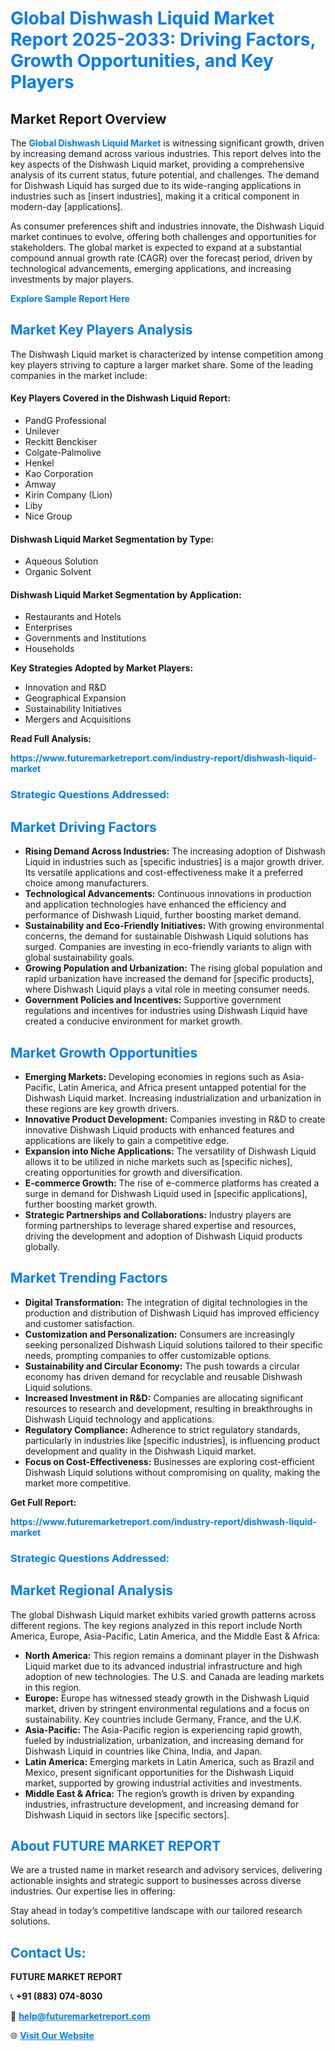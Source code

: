 <h1 style="color: #007BFF;">Global Dishwash Liquid Market Report 2025-2033: Driving Factors, Growth Opportunities, and Key Players</h1>

<section id="overview">
<h2>Market Report Overview</h2>
<p>The <a href="https://www.futuremarketreport.com/industry-report/dishwash-liquid-market" style="color: #007BFF; text-decoration: none;"><strong>Global Dishwash Liquid Market</strong></a> is witnessing significant growth, driven by increasing demand across various industries. This report delves into the key aspects of the Dishwash Liquid market, providing a comprehensive analysis of its current status, future potential, and challenges. The demand for Dishwash Liquid has surged due to its wide-ranging applications in industries such as [insert industries], making it a critical component in modern-day [applications].</p>
<p>As consumer preferences shift and industries innovate, the Dishwash Liquid market continues to evolve, offering both challenges and opportunities for stakeholders. The global market is expected to expand at a substantial compound annual growth rate (CAGR) over the forecast period, driven by technological advancements, emerging applications, and increasing investments by major players.</p>
</section>

<section id="overview">
<p><a href="https://www.futuremarketreport.com/request-sample/reportId=55893" style="color: #007BFF; text-decoration: none;"><strong>Explore Sample Report Here</strong></a></p>
</section>

<section id="key-players">
<h2 style="color: #007BFF;">Market Key Players Analysis</h2>
<p>The Dishwash Liquid market is characterized by intense competition among key players striving to capture a larger market share. Some of the leading companies in the market include:</p>
<h4>Key Players Covered in the Dishwash Liquid Report:</h4>
<ul><li>PandG Professional</li><li>Unilever</li><li>Reckitt Benckiser</li><li>Colgate-Palmolive</li><li>Henkel</li><li>Kao Corporation</li><li>Amway</li><li>Kirin Company (Lion)</li><li>Liby</li><li>Nice Group</li></ul>
<h4>Dishwash Liquid Market Segmentation by Type:</h4>
<ul><li>Aqueous Solution</li><li>Organic Solvent</li></ul>

<h4>Dishwash Liquid Market Segmentation by Application:</h4>
<ul><li>Restaurants and Hotels</li><li>Enterprises</li><li>Governments and Institutions</li><li>Households</li></ul>
<p><strong>Key Strategies Adopted by Market Players:</strong></p>
<ul>
<li>Innovation and R&D</li>
<li>Geographical Expansion</li>
<li>Sustainability Initiatives</li>
<li>Mergers and Acquisitions</li>
</ul>
</section>

<section>
<p><strong>Read Full Analysis: </strong></p><a href="https://www.futuremarketreport.com/industry-report/dishwash-liquid-market" style="color: #007BFF; text-decoration: none;"><strong>https://www.futuremarketreport.com/industry-report/dishwash-liquid-market</strong></a>
<h3 style="color: #007BFF;">Strategic Questions Addressed:</h3>
</section>

<section id="driving-factors">
<h2 style="color: #007BFF;">Market Driving Factors</h2>
<ul>
<li><strong>Rising Demand Across Industries:</strong> The increasing adoption of Dishwash Liquid in industries such as [specific industries] is a major growth driver. Its versatile applications and cost-effectiveness make it a preferred choice among manufacturers.</li>
<li><strong>Technological Advancements:</strong> Continuous innovations in production and application technologies have enhanced the efficiency and performance of Dishwash Liquid, further boosting market demand.</li>
<li><strong>Sustainability and Eco-Friendly Initiatives:</strong> With growing environmental concerns, the demand for sustainable Dishwash Liquid solutions has surged. Companies are investing in eco-friendly variants to align with global sustainability goals.</li>
<li><strong>Growing Population and Urbanization:</strong> The rising global population and rapid urbanization have increased the demand for [specific products], where Dishwash Liquid plays a vital role in meeting consumer needs.</li>
<li><strong>Government Policies and Incentives:</strong> Supportive government regulations and incentives for industries using Dishwash Liquid have created a conducive environment for market growth.</li>
</ul>
</section>

<section id="growth-opportunities">
<h2 style="color: #007BFF;">Market Growth Opportunities</h2>
<ul>
<li><strong>Emerging Markets:</strong> Developing economies in regions such as Asia-Pacific, Latin America, and Africa present untapped potential for the Dishwash Liquid market. Increasing industrialization and urbanization in these regions are key growth drivers.</li>
<li><strong>Innovative Product Development:</strong> Companies investing in R&D to create innovative Dishwash Liquid products with enhanced features and applications are likely to gain a competitive edge.</li>
<li><strong>Expansion into Niche Applications:</strong> The versatility of Dishwash Liquid allows it to be utilized in niche markets such as [specific niches], creating opportunities for growth and diversification.</li>
<li><strong>E-commerce Growth:</strong> The rise of e-commerce platforms has created a surge in demand for Dishwash Liquid used in [specific applications], further boosting market growth.</li>
<li><strong>Strategic Partnerships and Collaborations:</strong> Industry players are forming partnerships to leverage shared expertise and resources, driving the development and adoption of Dishwash Liquid products globally.</li>
</ul>
</section>

<section id="trending-factors">
<h2 style="color: #007BFF;">Market Trending Factors</h2>
<ul>
<li><strong>Digital Transformation:</strong> The integration of digital technologies in the production and distribution of Dishwash Liquid has improved efficiency and customer satisfaction.</li>
<li><strong>Customization and Personalization:</strong> Consumers are increasingly seeking personalized Dishwash Liquid solutions tailored to their specific needs, prompting companies to offer customizable options.</li>
<li><strong>Sustainability and Circular Economy:</strong> The push towards a circular economy has driven demand for recyclable and reusable Dishwash Liquid solutions.</li>
<li><strong>Increased Investment in R&D:</strong> Companies are allocating significant resources to research and development, resulting in breakthroughs in Dishwash Liquid technology and applications.</li>
<li><strong>Regulatory Compliance:</strong> Adherence to strict regulatory standards, particularly in industries like [specific industries], is influencing product development and quality in the Dishwash Liquid market.</li>
<li><strong>Focus on Cost-Effectiveness:</strong> Businesses are exploring cost-efficient Dishwash Liquid solutions without compromising on quality, making the market more competitive.</li>
</ul>
</section>

<section>
<p><strong>Get Full Report: </strong></p><a href="https://www.futuremarketreport.com/industry-report/dishwash-liquid-market" style="color: #007BFF; text-decoration: none;"><strong>https://www.futuremarketreport.com/industry-report/dishwash-liquid-market</strong></a>
<h3 style="color: #007BFF;">Strategic Questions Addressed:</h3>
</section>


<section id="regional-analysis">
<h2 style="color: #007BFF;">Market Regional Analysis</h2>
<p>The global Dishwash Liquid market exhibits varied growth patterns across different regions. The key regions analyzed in this report include North America, Europe, Asia-Pacific, Latin America, and the Middle East & Africa:</p>
<ul>
<li><strong>North America:</strong> This region remains a dominant player in the Dishwash Liquid market due to its advanced industrial infrastructure and high adoption of new technologies. The U.S. and Canada are leading markets in this region.</li>
<li><strong>Europe:</strong> Europe has witnessed steady growth in the Dishwash Liquid market, driven by stringent environmental regulations and a focus on sustainability. Key countries include Germany, France, and the U.K.</li>
<li><strong>Asia-Pacific:</strong> The Asia-Pacific region is experiencing rapid growth, fueled by industrialization, urbanization, and increasing demand for Dishwash Liquid in countries like China, India, and Japan.</li>
<li><strong>Latin America:</strong> Emerging markets in Latin America, such as Brazil and Mexico, present significant opportunities for the Dishwash Liquid market, supported by growing industrial activities and investments.</li>
<li><strong>Middle East & Africa:</strong> The region’s growth is driven by expanding industries, infrastructure development, and increasing demand for Dishwash Liquid in sectors like [specific sectors].</li>
</ul>
</section>

<footer>
<h2 style="color: #007BFF;">About FUTURE MARKET REPORT</h2>
<p>We are a trusted name in market research and advisory services, delivering actionable insights and strategic support to businesses across diverse industries. Our expertise lies in offering:</p>

<p>Stay ahead in today’s competitive landscape with our tailored research solutions.</p>

<h2 style="color: #007BFF;">Contact Us:</h2>
<p><strong>FUTURE MARKET REPORT</strong></p>
<p>📞 <strong>+91 (883) 074-8030</strong></p>
<p>📧 <strong><a href="mailto:help@futuremarketreport.com" style="color: #007BFF;">help@futuremarketreport.com</a></strong></p>
<p>🌐 <strong><a href="https://www.futuremarketreport.com/" style="color: #007BFF;">Visit Our Website</a></strong></p>
</footer>